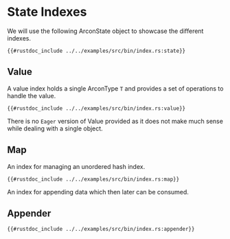 # State Indexes


We will use the following ArconState object to showcase the different indexes.
```rust,edition2018,no_run,noplaypen
{{#rustdoc_include ../../examples/src/bin/index.rs:state}}
```

## Value

A value index holds a single ArconType `T` and provides a set of operations to handle the value.

```rust,edition2018,no_run,noplaypen
{{#rustdoc_include ../../examples/src/bin/index.rs:value}}
```

There is no `Eager` version of Value provided as it does not make much sense while 
dealing with a single object.

## Map

An index for managing an unordered hash index. 

```rust,edition2018,no_run,noplaypen
{{#rustdoc_include ../../examples/src/bin/index.rs:map}}
```

An index for appending data which then later can be consumed.

## Appender

```rust,edition2018,no_run,noplaypen
{{#rustdoc_include ../../examples/src/bin/index.rs:appender}}
```
